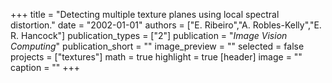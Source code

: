 +++
title = "Detecting multiple texture planes using local spectral distortion."
date = "2002-01-01"
authors = ["E. Ribeiro","A. Robles-Kelly","E. R. Hancock"]
publication_types = ["2"]
publication = "_Image Vision Computing_"
publication_short = ""
image_preview = ""
selected = false
projects = ["textures"]
math = true
highlight = true
[header]
image = ""
caption = ""
+++

